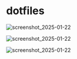 # dotfiles

![screenshot_2025-01-22](https://github.com/user-attachments/assets/c20b276a-c13b-4c8f-aa6d-01d513aa635b)

![screenshot_2025-01-22](https://github.com/user-attachments/assets/4301abf2-496f-425f-b4ca-9b6c884b72d3)

![screenshot_2025-01-22](https://github.com/user-attachments/assets/e97f318b-abc5-4ea7-9509-82e1b31fb894)
